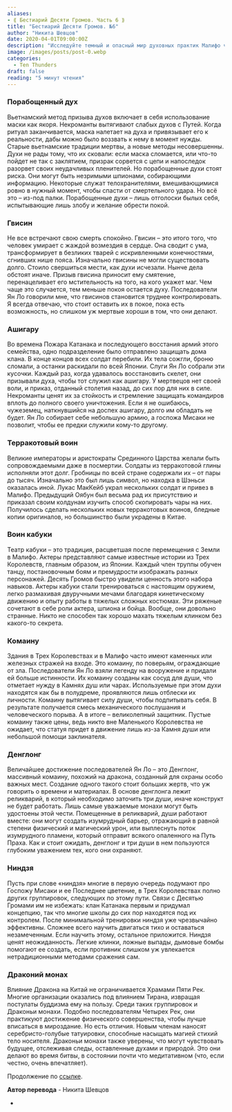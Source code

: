 ```yaml
---
aliases: 
- ⟪ Бестиарий Десяти Громов. Часть 6 ⟫
title: "Бестиарий Десяти Громов. №6"
author: "Никита Шевцов"
date: 2020-04-01T09:00:00Z
description: "Исследуйте темный и опасный мир духовных практик Малифо через историю о некромантах и их использовании масок для закрепления ослабленных духов. Узнайте о рисках и преимуществах порабощения этих призраков, от угрозы их побега до потенциальных преимуществ их послушания. Испытайте древние традиции и современные методы, связывающие эти беспокойные души, и узнайте о навязчивых последствиях их порабощения."
image: /images/posts/post-0.webp
categories:
  - Ten Thunders
draft: false
reading: "5 минут чтения"
---
```


### Порабощенный дух

Вьетнамский метод призыва духов включает в себя использование маски как якоря. Некроманты вытягивают слабых духов с Путей. Когда ритуал заканчивается, маска налетает на духа и привязывает его к реальности, дабы можно было воззвать к нему в момент нужды. Старые вьетнамские традиции мертвы, а новые методы несовершенны. Духи не рады тому, что их сковали: если маска сломается, или что-то пойдет не так с заклятием, призрак сорвется с цепи и напоследок разорвет своих неудачливых пленителей. Но порабощенные духи стоят риска. Они могут быть незримыми шпионами, собирающими информацию. Некоторые служат телохранителями, вмешивающимися ровно в нужный момент, чтобы спасти от смертельного удара. Но всё это – из-под палки. Порабощенные духи – лишь отголоски былых себя, испытывающие лишь злобу и желание обрести покой.

### Гвисин

Не все встречают свою смерть спокойно. Гвисин – это итого того, что человек умирает с жаждой возмездия в сердце. Она сводит с ума, трансформирует в безликих тварей с искривленными конечностями, сгнивших нише пояса. Изначально гвисины не могли существовать долго. Стоило свершиться мести, как духи исчезали. Нынче дела обстоят иначе. Призыв гвисина приносит ему смятение, перенацеливает его мстительность на того, на кого укажет маг. Чем чаще это случается, тем меньше покоя остается духу. Последователи Ян Ло говорили мне, что гвисинов становится труднее контролировать. Я всегда отвечаю, что стоит оставить их в покое, пока есть возможность, но слишком уж мертвые хороши в том, что они делают.

### Ашигару

Во времена Пожара Катанака и последующего восстания армий этого семейства, одно подразделение было отправлено защищать дома клана. В конце концов всех солдат перебили. Их тела сожгли, броню сломали, а останки раскидали по всей Японии. Слуги Ян Ло собрали эти кусочки. Каждый раз, когда удавалось восстановить скелет, они призывали духа, чтобы тот служил как ашигару. У мертвецов нет своей воли, и приказ, отданный столетия назад, до сих пор для них в силе. Некроманты ценят их за стойкость и стремление защищать командиров вплоть до полного своего уничтожения. Если я не ошибаюсь, чужеземец, наткнувшийся на доспех ашигару, долго им обладать не будет. Ян Ло собирает себе небольшую армию, а госпожа Мисаки не позволит, чтобы ее предки служили кому-то другому.

### Терракотовый воин

Великие императоры и аристократы Срединного Царства желали быть сопровождаемыми даже в посмертии. Солдаты из терракотовой глины исполняли этот долг. Гробницы по всей стране содержали их – от пары до тысяч. Изначально это был лишь символ, но находка в Шэньси оказалась иной. Лукас МакКейб украл нескольких солдат и привез в Малифо. Предыдущий Оябун был весьма рад их присутствию и приказал своим колдунам изучить способ скопировать чары на них. Получилось сделать нескольких новых терракотовых воинов, бледные копии оригиналов, но большинство были украдены в Китае.

### Воин кабуки

Театр кабуки – это традиция, расцветшая после перемещения с Земли в Малифо. Актеры представляют самые известные истории из Трех Королевств, главным образом, из Японии. Каждый член труппы обучен танцу, постановочным боям и премудрости изображать разных персонажей. Десять Громов быстро увидели ценность этого набора навыков. Актеры кабуки стали тренироваться с настоящим оружием, легко размахивая двуручными мечами благодаря кинетическому движению и опыту работы в тяжелых сложных костюмах. Эти ряженые сочетают в себе роли актера, шпиона и бойца. Вообще, они довольно странные. Никто не способен так хорошо махать тяжелым клинком без какого-то секрета.

### Комаину

Здания в Трех Королевствах и в Малифо часто имеют каменных или железных стражей на входе. Это комаину, по поверьям, ограждающие от зла. Последователи Ян Ло взяли легенду на вооружение и придали ей больше истинности. Их комаину созданы как сосуд для души, что отметает нужду в Камнях душ или чарах. Используемые при этом духи находятся как бы в полудреме, проявляются лишь отблески их личности. Комаину вытягивает силу души, чтобы подпитывать себя. В результате получается смесь механического послушания и человеческого порыва. А в итоге – великолепный защитник. Пустые комаину также цены, ведь никто вне Маленького Королевства не ожидает, что статуя придет в движение лишь из-за Камня души или небольшой помощи заклинателя.

### Денглонг

Величайшее достижение последователей Ян Ло – это Денглонг, массивный комаину, похожий на дракона, созданный для охраны особо важных мест. Создание одного такого стоит больших жертв, что уж говорить о времени и материалах. В основе денглонга лежит реликварий, в который необходимо заточить три души, иначе конструкт не будет работать. Лишь самые уважаемые монахи могут быть удостоены этой чести. Помещенные в реликварий, души работают вместе: они могут создать изумрудный барьер, отражающий в равной степени физический и магический урон, или выплеснуть поток изумрудного пламени, который отправит всякого опаленного на Путь Праха. Как и стоит ожидать, денглонг и три души в нем пользуются глубоким уважением тех, кого они охраняют.

### Ниндзя

Пусть при слове «ниндзя» многие в первую очередь подумают про Госпожу Мисаки и ее Последнее цветение, в Трех Королевствах полно других группировок, следующих по этому пути. Связи с Десятью Громами им не избежать: клан Катанака первым и придумал концепцию, так что многие школы до сих пор находятся под их контролем. После минимальной тренировки ниндзя уже чрезвычайно эффективны. Сложнее всего научить двигаться тихо и оставаться незамеченным. Если научить этому, остальное приложится. Ниндзя ценят неожиданность. Легкие клинки, ложные выпады, дымовые бомбы помогают ее создать, если противник слишком уж увлекается нетрадиционными методами сражения сам.

### Драконий монах

Влияние Дракона на Китай не ограничивается Храмами Пяти Рек. Многие организации оказались под влиянием Тирана, извращая постулаты буддизма ему на пользу. Среди таких группировок и Драконьи монахи. Подобно последователям Четырех Рек, они практикуют достижение физического совершенства, чтобы лучше вписаться в мироздание. Но есть отличия. Новым членам наносят серебристо-голубые татуировки, способные насыщать магией стихий тело носителя. Драконьи монахи также уверены, что могут чувствовать будущее, отслеживая следы, оставленные духами и природой. Это они делают во время битвы, в состоянии почти что медитативном (что, если честно, очень впечатляет).


Продолжение по [ссылке](http://malifaux.vercel.app/posts/post-128).


**Автор перевода** - Никита Шевцов



-

